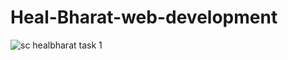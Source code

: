 # Heal-Bharat-web-development
![sc healbharat task 1](https://github.com/user-attachments/assets/5305912b-dfb5-48cb-b663-43c258761552)



